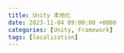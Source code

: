 ```yaml
---
title: Unity 本地化
date: 2023-11-04 09:00:00 +0000
categories: [Unity, Framework]
tags: [localization]
---
```


